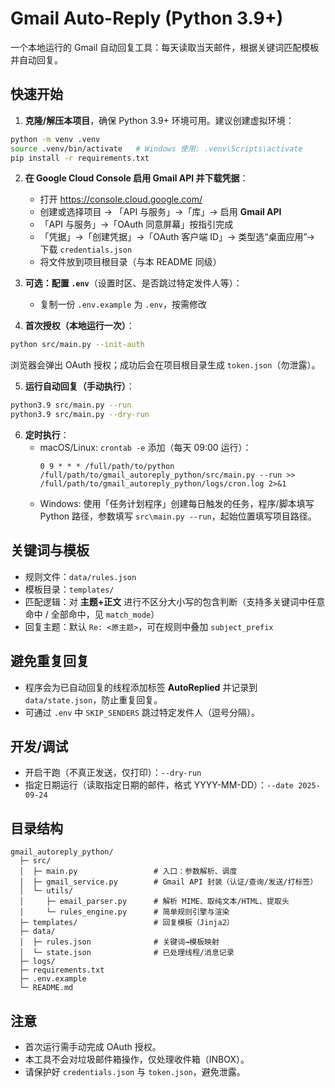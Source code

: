 
# Gmail Auto-Reply (Python 3.9+)

一个本地运行的 Gmail 自动回复工具：每天读取当天邮件，根据关键词匹配模板并自动回复。

## 快速开始

1. **克隆/解压本项目**，确保 Python 3.9+ 环境可用。建议创建虚拟环境：

```bash
python -m venv .venv
source .venv/bin/activate   # Windows 使用: .venv\Scripts\activate
pip install -r requirements.txt
```

2. **在 Google Cloud Console 启用 Gmail API 并下载凭据**：
   - 打开 https://console.cloud.google.com/
   - 创建或选择项目 → 「API 与服务」→「库」→ 启用 **Gmail API**
   - 「API 与服务」→「OAuth 同意屏幕」按指引完成
   - 「凭据」→「创建凭据」→「OAuth 客户端 ID」→ 类型选“桌面应用”→ 下载 `credentials.json`
   - 将文件放到项目根目录（与本 README 同级）

3. **可选：配置 `.env`**（设置时区、是否跳过特定发件人等）：
   - 复制一份 `.env.example` 为 `.env`，按需修改

4. **首次授权（本地运行一次）**：

```bash
python src/main.py --init-auth
```

浏览器会弹出 OAuth 授权；成功后会在项目根目录生成 `token.json`（勿泄露）。

5. **运行自动回复（手动执行）**：

```bash
python3.9 src/main.py --run
python3.9 src/main.py --dry-run
```

6. **定时执行**：
   - macOS/Linux: `crontab -e` 添加（每天 09:00 运行）：
     ```
     0 9 * * * /full/path/to/python /full/path/to/gmail_autoreply_python/src/main.py --run >> /full/path/to/gmail_autoreply_python/logs/cron.log 2>&1
     ```
   - Windows: 使用「任务计划程序」创建每日触发的任务，程序/脚本填写 Python 路径，参数填写 `src\main.py --run`，起始位置填写项目路径。

## 关键词与模板

- 规则文件：`data/rules.json`
- 模板目录：`templates/`
- 匹配逻辑：对 **主题+正文** 进行不区分大小写的包含判断（支持多关键词中任意命中 / 全部命中，见 `match_mode`）
- 回复主题：默认 `Re: <原主题>`，可在规则中叠加 `subject_prefix`

## 避免重复回复

- 程序会为已自动回复的线程添加标签 **AutoReplied** 并记录到 `data/state.json`，防止重复回复。
- 可通过 `.env` 中 `SKIP_SENDERS` 跳过特定发件人（逗号分隔）。

## 开发/调试

- 开启干跑（不真正发送，仅打印）：`--dry-run`
- 指定日期运行（读取指定日期的邮件，格式 YYYY-MM-DD）：`--date 2025-09-24`

## 目录结构

```
gmail_autoreply_python/
  ├─ src/
  │  ├─ main.py                 # 入口：参数解析、调度
  │  ├─ gmail_service.py        # Gmail API 封装（认证/查询/发送/打标签）
  │  └─ utils/
  │     ├─ email_parser.py      # 解析 MIME、取纯文本/HTML、提取头
  │     └─ rules_engine.py      # 简单规则引擎与渲染
  ├─ templates/                 # 回复模板（Jinja2）
  ├─ data/
  │  ├─ rules.json              # 关键词→模板映射
  │  └─ state.json              # 已处理线程/消息记录
  ├─ logs/
  ├─ requirements.txt
  ├─ .env.example
  └─ README.md
```

## 注意

- 首次运行需手动完成 OAuth 授权。
- 本工具不会对垃圾邮件箱操作，仅处理收件箱（INBOX）。
- 请保护好 `credentials.json` 与 `token.json`，避免泄露。


